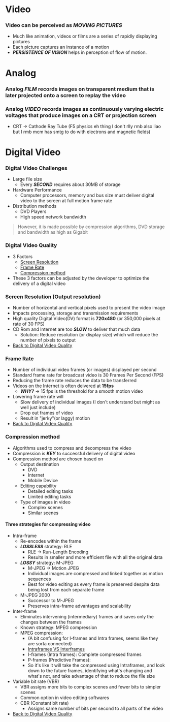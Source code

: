 # Video

### Video can be perceived as ***MOVING PICTURES***
- Much like animation, videos or films are a series of rapidly displaying pictures
- Each picture captures an instance of a motion
- ***PERSISTENCE OF VISION*** helps in perception of flow of motion.

# Analog

### Analog ***FILM*** records images on transparent medium that is later projected onto a screen to replay the video

### Analog ***VIDEO*** records images as continuously varying electric voltages that produce images on a CRT or projection screen
- CRT -> Cathode Ray Tube (F5 physics eh thing I don't rlly rmb also liao but I rmb mcm has smtg to do with electrons and magnetic fields)

# Digital Video

### Digital Video Challenges
- Large file size
    - Every ***SECOND*** requires about 30MB of storage
- Hardware Performance
    - Computer processors, memory and bus size must deliver digital video to the screen at full motion frame rate
- Distribution methods
    - DVD Players
    - High speed network bandwidth
> However, it is made possible by compression algorithms, DVD storage and bandwidth as high as Gigabit

### Digital Video Quality
- 3 Factors
    - [Screen Resolution](#screen-resolution)
    - [Frame Rate](#frame-rate)
    - [Compression method](#compression-method)
- These 3 factors can be adjusted by the developer to optimize the delivery of a digital video

### Screen Resolution (Output resolution)
- Number of horizontal and vertical pixels used to present the video image
- Impacts processing, storage and transmission requirements
- High quality Digital Video(DV) format is **720x480** (or 350,000 pixels at rate of 30 FPS)
- CD Rom and Internet are too ***SLOW*** to deliver that much data
    - Solution: Reduce resolution (or display size) which will reduce the number of pixels to output
- [Back to Digital Video Quality](#digital-video-quality)

### Frame Rate
- Number of individual video frames (or images) displayed per second
- Standard frame rate for broadcast video is 30 Frames Per Second (FPS)
- Reducing the frame rate reduces the data to be transferred
- Videos on the Internet is often deivered at **15fps**
    - ***WHY?*** -> 15 fps is the threshold for a smooth motion video
- Lowering frame rate will 
    - Slow delivery of individual images (I don't understand but might as well just include)
    - Drop out frames of video
    - Result in "jerky"(or laggy) motion
- [Back to Digital Video Quality](#digital-video-quality)

### Compression method
- Algorithms used to compress and decompress the video
- Compression is ***KEY*** to successful delivery of digital video
- Compression method are chosen based on
    - Output destination
        - DVD
        - Internet
        - Mobile Device
    - Editing capability
        - Detailed editing tasks 
        - Limited editing tasks
    - Type of images in video
        - Complex scenes
        - Similar scenes

#### Three strategies for compressing video
- Intra-frame
    - Re-encodes within the frame
    - ***LOSSLESS*** strategy: RLE
        - RLE -> Run-Length Encoding
        - Results in smaller and more efficient file with all the original data
    - ***LOSSY*** strategy: M-JPEG
        - M-JPEG -> Motion JPEG
        - Individual images are compressed and linked together as motion sequences
        - Best for video editing as every frame is preserved despite data being lost from each separate frame
    - M-JPEG 2000
        - Successor to M-JPEG
        - Preserves intra-frame advantages and scalability
- Inter-frame
    - Eliminates intervening (intermediary) frames and saves only the changes between the frames
    - Known strategy: MPEG compression
    - MPEG compression:
        - (A bit confusing for I-frames and Intra frames, seems like they are sorta connected)
        - [Intraframes VS Interframes](https://www.youtube.com/watch?v=ss8Re56zozY)
        - I-frames (Intra frames): Complete compressed frames
        - P-frames (Predictive Frames): 
        - So it's like it will take the compressed using Intraframes, and look down to the future frames, identifying what's changing and what's not, and take advantage of that to reduce the file size
- Variable bit rate (VBR)
    - VBR assigns more bits to complex scenes and fewer bits to simpler scenes
    - Common option in video editing softwares
    - CBR (Constant bit rate)
        - Assigns same number of bits per second to all parts of the video
- [Back to Digital Video Quality](#digital-video-quality)

